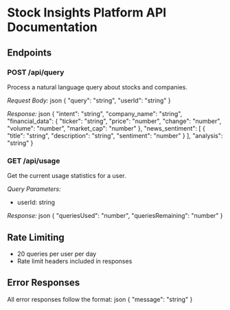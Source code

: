 # Stock Insights Platform API Documentation

## Endpoints

### POST /api/query
Process a natural language query about stocks and companies.

*Request Body:*
json
{
  "query": "string",
  "userId": "string"
}


*Response:*
json
{
  "intent": "string",
  "company_name": "string",
  "financial_data": {
    "ticker": "string",
    "price": "number",
    "change": "number",
    "volume": "number",
    "market_cap": "number"
  },
  "news_sentiment": [
    {
      "title": "string",
      "description": "string",
      "sentiment": "number"
    }
  ],
  "analysis": "string"
}


### GET /api/usage
Get the current usage statistics for a user.

*Query Parameters:*
- userId: string

*Response:*
json
{
  "queriesUsed": "number",
  "queriesRemaining": "number"
}


## Rate Limiting
- 20 queries per user per day
- Rate limit headers included in responses

## Error Responses
All error responses follow the format:
json
{
  "message": "string"
}
